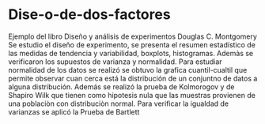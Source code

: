 # Dise-o-de-dos-factores
Ejemplo del libro  Diseño y análisis de experimentos Douglas C. Montgomery
Se estudio el diseño de experimento, se presenta el resumen estadístico de las medidas de tendencia y variabilidad, boxplots, histogramas. Ademàs se verificaron los supuestos de varianza  y normalidad. 
Para estudiar normalidad de los datos se realizó se obtuvo la grafica cuantil-cualtil que permite observar cuan cerca está la distribución de un conjuntno de datos a alguna distribución. Además se realizó la prueba de Kolmorogov y de Shapiro Wilk que tienen como hipotesis nula que las muestras provienen de una poblaciòn con distribuciòn normal.
Para verificar la igualdad de varianzas se aplicó la Prueba de Bartlett
